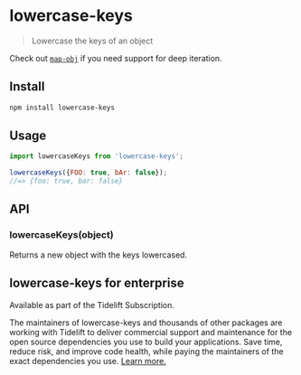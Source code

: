 # lowercase-keys

> Lowercase the keys of an object

Check out [`map-obj`](https://github.com/sindresorhus/map-obj) if you need support for deep iteration.

## Install

```sh
npm install lowercase-keys
```

## Usage

```js
import lowercaseKeys from 'lowercase-keys';

lowercaseKeys({FOO: true, bAr: false});
//=> {foo: true, bar: false}
```

## API

### lowercaseKeys(object)

Returns a new object with the keys lowercased.

## lowercase-keys for enterprise

Available as part of the Tidelift Subscription.

The maintainers of lowercase-keys and thousands of other packages are working with Tidelift to deliver commercial support and maintenance for the open source dependencies you use to build your applications. Save time, reduce risk, and improve code health, while paying the maintainers of the exact dependencies you use. [Learn more.](https://tidelift.com/subscription/pkg/npm-lowercase-keys?utm_source=npm-lowercase-keys&utm_medium=referral&utm_campaign=enterprise&utm_term=repo)
